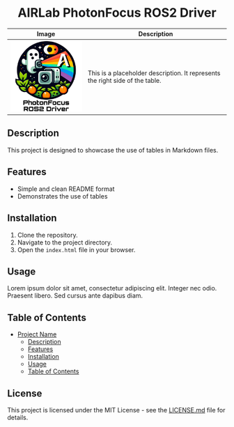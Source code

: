 <div align="center">

# AIRLab PhotonFocus ROS2 Driver
  
| Image                                   | Description                         |
| --------------------------------------- | ----------------------------------- |
| <img src="img/logo.jpeg" width="250">   | This is a placeholder description. It represents the right side of the table. |

</div>

## Description

This project is designed to showcase the use of tables in Markdown files.

## Features

- Simple and clean README format
- Demonstrates the use of tables

## Installation

1. Clone the repository.
2. Navigate to the project directory.
3. Open the `index.html` file in your browser.

## Usage

Lorem ipsum dolor sit amet, consectetur adipiscing elit. Integer nec odio. Praesent libero. Sed cursus ante dapibus diam.

## Table of Contents

- [Project Name](#project-name)
  - [Description](#description)
  - [Features](#features)
  - [Installation](#installation)
  - [Usage](#usage)
  - [Table of Contents](#table-of-contents)

## License

This project is licensed under the MIT License - see the [LICENSE.md](LICENSE.md) file for details.

